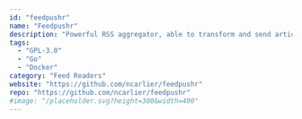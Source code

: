 ```yaml
---
id: "feedpushr"
name: "Feedpushr"
description: "Powerful RSS aggregator, able to transform and send articles to many outputs. Single binary, extensible with plugins."
tags:
  - "GPL-3.0"
  - "Go"
  - "Docker"
category: "Feed Readers"
website: "https://github.com/ncarlier/feedpushr"
repo: "https://github.com/ncarlier/feedpushr"
#image: "/placeholder.svg?height=300&width=400"
---
```



